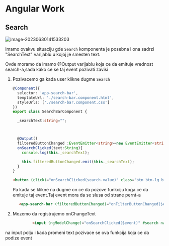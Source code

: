 # Angular Work

## Search

![image-20230630141533203](C:\Users\Ilija\AppData\Roaming\Typora\typora-user-images\image-20230630141533203.png)

Imamo ovakvu situaciju gde `Search` komponenta je posebna i ona sadrzi "SearchText" varijablu u kojoj je smesten text.

Ovde moramo da imamo @Output varijablu koja ce da emituje vrednost search-a,sada kako ce se taj event pozivati zavisi

1) Pozivacemo ga kada user klikne dugme `Search`

   ```ts
   @Component({
     selector: 'app-search-bar',
     templateUrl: './search-bar.component.html',
     styleUrls: ['./search-bar.component.css']
   })
   export class SearchBarComponent {
   
     _searchText:string="";
   
   
   
     @Output()
     filteredButtonChanged :EventEmitter<string>=new EventEmitter<string>();
     onSearchClicked(text:String){
       console.log(this._searchText);
   
       this.filteredButtonChanged.emit(this._searchText);
     }
   }
   ```

   ```html
   <button (click)="onSearchClicked(search.value)" class="btn btn-lg btn-success" type="submit">Search</button>
   
   ```

   Pa kada se klikne na dugme on ce da pozove funkciju koga ce da emituje taj event.Taj event mora da se slusa od strane pernt-a

```html
      <app-search-bar (filteredButtonChanged)="onFilterButtonChanged($event)"></app-search-bar>

```

2. Mozemo da registrujemo onChangeText

   

```html
            <input (ngModelChange)="onSearchClicked($event)" #search name="_searchText" [(ngModel)]="_searchText"  class=" form-control form-control-lg form-control-borderless" type="search" placeholder="Search topics or keywords">

```

na input polju i kada promeni text pozivace se ova funkcija koja ce da podize event